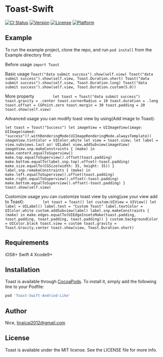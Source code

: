# Toast-Swift

[![CI Status](http://img.shields.io/travis/Nice/Toast.svg?style=flat)](https://travis-ci.org/Nice/Toast)
[![Version](https://img.shields.io/cocoapods/v/Toast.svg?style=flat)](http://cocoapods.org/pods/Toast)
[![License](https://img.shields.io/cocoapods/l/Toast.svg?style=flat)](http://cocoapods.org/pods/Toast)
[![Platform](https://img.shields.io/cocoapods/p/Toast.svg?style=flat)](http://cocoapods.org/pods/Toast)

## Example

To run the example project, clone the repo, and run `pod install` from the Example directory first.

Before usage
`import Toast`

Basic usage
`Toast("data submit success").show(self.view)
Toast("data submit success").show(self.view, Toast.Duration.short)
Toast("data submit success").show(self.view, Toast.Duration.long)
Toast("data submit success").show(self.view, Toast.Duration.custom(5.0))`

More property
`        let toast = Toast("data submit success")
toast.gravity = .center
toast.cornerRadius = 10
toast.duration = .long
toast.offset = CGPoint.zero
toast.margin = 30
toast.padding = 20
toast.show(self.view)`

Advanced usage
you can modify toast view by using(Add image to Toast):

`let toast = Toast("Success")
let imageView = UIImageView(image: UIImage(named: "success")?.withRenderingMode(UIImageRenderingMode.alwaysTemplate))
imageView.tintColor = UIColor.white
let view = toast.view;
let label = view.subviews.last as! UILabel
view.addSubview(imageView)
imageView.snp.makeConstraints { (make) in
make.centerX.equalToSuperview()
make.top.equalToSuperview().offset(toast.padding)
make.bottom.equalTo(label.snp.top).offset(-toast.padding)
make.size.equalTo(CGSize(width: 35, height: 35))
}
label.snp.remakeConstraints { (make) in
make.left.equalToSuperview().offset(toast.padding)
make.right.equalToSuperview().offset(-toast.padding)
make.bottom.equalToSuperview().offset(-toast.padding)
}
toast.show(self.view)`

Customize usage
you can customize toast view by using(use your view add to Toast):
`        let toast = Toast()
let custom:UIView = UIView()
let label = UILabel()
label.text = "Custom Toast"
label.textColor = UIColor.white
custom.addSubview(label)
label.snp.makeConstraints { (make) in
make.edges.equalTo(UIEdgeInsetsMake(toast.padding, toast.padding, toast.padding, toast.padding))
}
custom.backgroundColor = UIColor.black
toast.view = custom
toast.gravity = Toast.Gravity.center
toast.show(view, Toast.Duration.short)`

## Requirements
iOS8+
Swift 4
Xcode9+

## Installation

Toast is available through [CocoaPods](http://cocoapods.org). To install
it, simply add the following line to your Podfile:

```ruby
pod 'Toast-Swift-Andriod-Like'
```

## Author

Nice, linaicai2012@gmail.com

## License

Toast is available under the MIT license. See the LICENSE file for more info.





